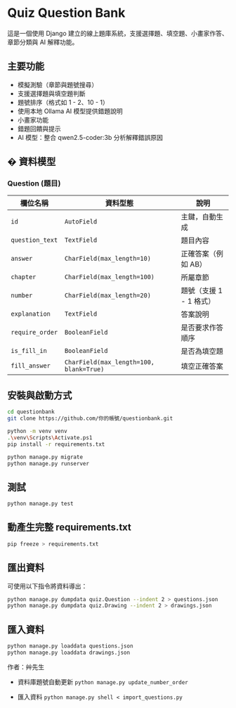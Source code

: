 

# Quiz Question Bank

這是一個使用 Django 建立的線上題庫系統，支援選擇題、填空題、小畫家作答、章節分類與 AI 解釋功能。

## 主要功能

- 模擬測驗（章節與題號搜尋）
- 支援選擇題與填空題判斷
- 題號排序（格式如 1 - 2、10 - 1）
- 使用本地 Ollama AI 模型提供錯題說明
- 小畫家功能
- 錯題回饋與提示
- AI 模型：整合 qwen2.5-coder:3b 分析解釋錯誤原因

## � 資料模型

### Question (題目)

| 欄位名稱         | 資料型態               | 說明                          |
|------------------|------------------------|-------------------------------|
| `id`             | `AutoField`            | 主鍵，自動生成                |
| `question_text`  | `TextField`            | 題目內容                      |
| `answer`         | `CharField(max_length=10)` | 正確答案（例如 AB）     |
| `chapter`        | `CharField(max_length=100)` | 所屬章節                 |
| `number`         | `CharField(max_length=20)` | 題號（支援 1 - 1 格式） |
| `explanation`    | `TextField`            | 答案說明                      |
| `require_order`  | `BooleanField`         | 是否要求作答順序              |
| `is_fill_in`     | `BooleanField`         | 是否為填空題                  |
| `fill_answer`    | `CharField(max_length=100, blank=True)` | 填空正確答案     |

## 安裝與啟動方式

```bash
cd questionbank
git clone https://github.com/你的帳號/questionbank.git

python -m venv venv
.\venv\Scripts\Activate.ps1
pip install -r requirements.txt

python manage.py migrate
python manage.py runserver
```

## 測試

```bash
python manage.py test
```

## 動產生完整 requirements.txt

```bash
pip freeze > requirements.txt
```

## 匯出資料

可使用以下指令將資料導出：

```bash
python manage.py dumpdata quiz.Question --indent 2 > questions.json
python manage.py dumpdata quiz.Drawing --indent 2 > drawings.json
```

## 匯入資料

```bash
python manage.py loaddata questions.json
python manage.py loaddata drawings.json
```



作者：艸先生

- 資料庫題號自動更新
`python manage.py update_number_order`

- 匯入資料
`python manage.py shell < import_questions.py`